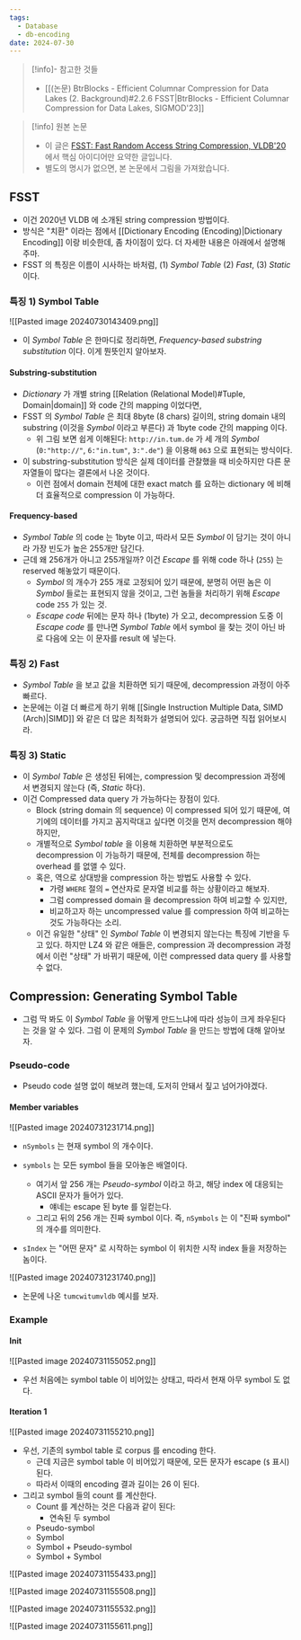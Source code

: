 ```yaml
---
tags:
  - Database
  - db-encoding
date: 2024-07-30
---
```

> [!info]- 참고한 것들
> - [[(논문) BtrBlocks - Efficient Columnar Compression for Data Lakes (2. Background)#2.2.6 FSST|BtrBlocks - Efficient Columnar Compression for Data Lakes, SIGMOD'23]]

> [!info] 원본 논문
> - 이 글은 [FSST: Fast Random Access String Compression, VLDB'20](https://dl.acm.org/doi/pdf/10.14778/3407790.3407851) 에서 핵심 아이디어만 요약한 글입니다.
> - 별도의 명시가 없으면, 본 논문에서 그림을 가져왔습니다.

## FSST

- 이건 2020년 VLDB 에 소개된 string compression 방법이다.
- 방식은 "치환" 이라는 점에서 [[Dictionary Encoding (Encoding)|Dictionary Encoding]] 이랑 비슷한데, 좀 차이점이 있다. 더 자세한 내용은 아래에서 설명해 주마.
- FSST 의 특징은 이름이 시사하는 바처럼, (1) *Symbol Table* (2) *Fast*, (3) *Static* 이다.

### 특징 1) Symbol Table

![[Pasted image 20240730143409.png]]

- 이 *Symbol Table* 은 한마디로 정리하면, *Frequency-based substring substitution* 이다. 이게 뭔뜻인지 알아보자.

#### Substring-substitution

- *Dictionary* 가 개별 string [[Relation (Relational Model)#Tuple, Domain|domain]] 와 code 간의 mapping 이었다면,
- FSST 의 *Symbol Table* 은 최대 8byte (8 chars) 길이의, string domain 내의 substring (이것을 *Symbol* 이라고 부른다) 과 1byte code 간의 mapping 이다.
	- 위 그림 보면 쉽게 이해된다: `http://in.tum.de` 가 세 개의 *Symbol* (`0:"http://"`, `6:"in.tum"`, `3:".de"`) 을 이용해 `063` 으로 표현되는 방식이다.
- 이 substring-substitution 방식은 실제 데이터를 관찰했을 때 비슷하지만 다른 문자열들이 많다는 결론에서 나온 것이다.
	- 이런 점에서 domain 전체에 대한 exact match 를 요하는 dictionary 에 비해 더 효율적으로 compression 이 가능하다.

#### Frequency-based

- *Symbol Table* 의 code 는 1byte 이고, 따라서 모든 *Symbol* 이 담기는 것이 아니라 가장 빈도가 높은 255개만 담긴다.
- 근데 왜 256개가 아니고 255개일까? 이건 *Escape* 를 위해 code 하나 (`255`) 는 reserved 해놓았기 때문이다.
	- *Symbol* 의 개수가 255 개로 고정되어 있기 때문에, 분명히 어떤 놈은 이 *Symbol* 들로는 표현되지 않을 것이고, 그런 놈들을 처리하기 위해 *Escape* code `255` 가 있는 것.
	- *Escape code* 뒤에는 문자 하나 (1byte) 가 오고, decompression 도중 이 *Escape code* 를 만나면 *Symbol Table* 에서 symbol 을 찾는 것이 아닌 바로 다음에 오는 이 문자를 result 에 넣는다.

### 특징 2) Fast

- *Symbol Table* 을 보고 값을 치환하면 되기 때문에, decompression 과정이 아주 빠르다.
- 논문에는 이걸 더 빠르게 하기 위해 [[Single Instruction Multiple Data, SIMD (Arch)|SIMD]] 와 같은 더 많은 최적화가 설명되어 있다. 궁금하면 직접 읽어보시라.

### 특징 3) Static

- 이 *Symbol Table* 은 생성된 뒤에는, compression 및 decompression 과정에서 변경되지 않는다 (즉, *Static* 하다).
- 이건 Compressed data query 가 가능하다는 장점이 있다.
	- Block (string domain 의 sequence) 이 compressed 되어 있기 때문에, 여기에의 데이터를 가지고 꼼지락대고 싶다면 이것을 먼저 decompression 해야 하지만,
	- 개별적으로 *Symbol table* 을 이용해 치환하면 부분적으로도 decompression 이 가능하기 때문에, 전체를 decompression 하는 overhead 를 없앨 수 있다.
	- 혹은, 역으로 상대방을 compression 하는 방법도 사용할 수 있다.
		- 가령 `WHERE` 절의 `=` 연산자로 문자열 비교를 하는 상황이라고 해보자.
		- 그럼 compressed domain 을 decompression 하여 비교할 수 있지만,
		- 비교하고자 하는 uncompressed value 를 compression 하여 비교하는 것도 가능하다는 소리.
	- 이건 유일한 "상태" 인 *Symbol Table* 이 변경되지 않는다는 특징에 기반을 두고 있다. 하지만 LZ4 와 같은 애들은, compression 과 decompression 과정에서 이런 "상태" 가 바뀌기 때문에, 이런 compressed data query 를 사용할 수 없다.

## Compression: Generating Symbol Table

- 그럼 딱 봐도 이 *Symbol Table* 을 어떻게 만드느냐에 따라 성능이 크게 좌우된다는 것을 알 수 있다. 그럼 이 문제의 *Symbol Table* 을 만드는 방법에 대해 알아보자.

### Pseudo-code

- Pseudo code 설명 없이 해보려 했는데, 도저히 안돼서 짚고 넘어가야겠다.

#### Member variables

![[Pasted image 20240731231714.png]]

- `nSymbols` 는 현재 symbol 의 개수이다.

- `symbols` 는 모든 symbol 들을 모아놓은 배열이다.
	- 여기서 앞 256 개는 *Pseudo-symbol* 이라고 하고, 해당 index 에 대응되는 ASCII 문자가 들어가 있다.
		- 얘네는 escape 된 byte 를 일컫는다.
	- 그리고 뒤의 256 개는 진짜 symbol 이다. 즉, `nSymbols` 는 이 "진짜 symbol" 의 개수를 의미한다.
- `sIndex` 는 "어떤 문자" 로 시작하는 symbol 이 위치한 시작 index 들을 저장하는 놈이다.


![[Pasted image 20240731231740.png]]

- 논문에 나온 `tumcwitumvldb` 예시를 보자.

### Example
#### Init

![[Pasted image 20240731155052.png]]

- 우선 처음에는 symbol table 이 비어있는 상태고, 따라서 현재 아무 symbol 도 없다.

#### Iteration 1

![[Pasted image 20240731155210.png]]

- 우선, 기존의 symbol table 로 corpus 를 encoding 한다.
	- 근데 지금은 symbol table 이 비어있기 때문에, 모든 문자가 escape (`$` 표시) 된다.
	- 따라서 이때의 encoding 결과 길이는 26 이 된다.
- 그리고 symbol 들의 count 를 계산한다.
	- Count 를 계산하는 것은 다음과 같이 된다:
		- 연속된 두 symbol 
	- Pseudo-symbol
	- Symbol
	- Symbol + Pseudo-symbol
	- Symbol + Symbol

![[Pasted image 20240731155433.png]]

![[Pasted image 20240731155508.png]]

![[Pasted image 20240731155532.png]]

![[Pasted image 20240731155611.png]]

[^arbitrary]: 실제 구현에는 사전순서 (Lexicographical order) 로 되어 있다. 하지만 예시에서는 이 사전순대로 정렬되어 있지는 않다.